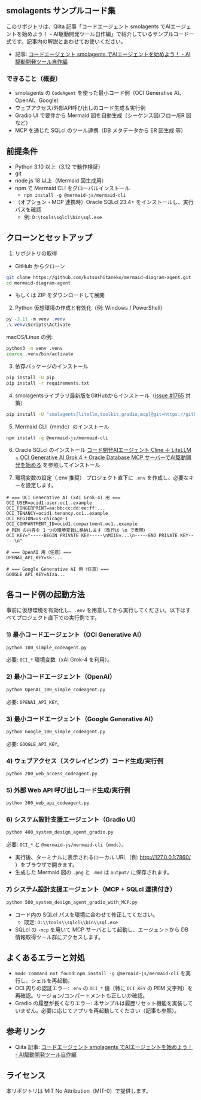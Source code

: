 ## smolagents サンプルコード集

このリポジトリは、Qiita 記事「コードエージェント smolagents でAIエージェントを始めよう！ - AI駆動開発ツール自作編」で紹介しているサンプルコード一式です。記事内の解説とあわせてお使いください。

- 記事: [コードエージェント smolagents でAIエージェントを始めよう！ - AI駆動開発ツール自作編](https://qiita.com/yuji-arakawa/items/edff6a87c37517d79ba4)

### できること（概要）
- smolagents の `CodeAgent` を使った最小コード例（OCI Generative AI、OpenAI、Google）
- ウェブアクセス/外部API呼び出しのコード生成＆実行例
- Gradio UI で要件から Mermaid 図を自動生成（シーケンス図/フロー/ER 図など）
- MCP を通じた SQLcl のツール連携（DB メタデータから ER 図生成 等）


## 前提条件
- Python 3.10 以上（3.12 で動作検証）
- git
- node.js 18 以上（Mermaid 図生成用）
- npm で Mermaid CLI をグローバルインストール
  - `npm install -g @mermaid-js/mermaid-cli`
- （オプション・MCP 連携時）Oracle SQLcl 23.4+ をインストールし、実行パスを確認
  - 例: `D:\tools\sqlcl\bin\sql.exe`


## クローンとセットアップ

1) リポジトリの取得
- GitHub からクローン
```bash
git clone https://github.com/kutsushitaneko/mermaid-diagram-agent.git
cd mermaid-diagram-agent
```
- もしくは ZIP をダウンロードして展開

2) Python 仮想環境の作成と有効化（例: Windows / PowerShell）
```powershell
py -3.11 -m venv .venv
.\.venv\Scripts\Activate
```
macOS/Linux の例:
```bash
python3 -m venv .venv
source .venv/bin/activate
```

3) 依存パッケージのインストール
```bash
pip install -U pip
pip install -r requirements.txt
```

4) smolagentsライブラリ最新版をGitHubからインストール（[issue #1765](https://github.com/huggingface/smolagents/issues/1765) 対策）
```bash
pip install -U "smolagents[litellm,toolkit,gradio,mcp]@git+https://github.com/huggingface/smolagents.git"

```

5) Mermaid CLI（mmdc）のインストール
```bash
npm install -g @mermaid-js/mermaid-cli
```

6) Oracle SQLcl のインストール
[コード開発AIエージェント Cline ＋ LiteLLM + OCI Generative AI Grok 4 + Oracle Database MCP サーバーでAI駆動開発を始める](https://qiita.com/yuji-arakawa/items/458eebda52b7fb4a4dc1#sqlcl-%E3%81%AE%E8%A8%AD%E5%AE%9A%E6%89%8B%E9%A0%86) を参照してインストール

7) 環境変数の設定（.env 推奨）
プロジェクト直下に `.env` を作成し、必要なキーを設定します。
```dotenv
# === OCI Generative AI (xAI Grok-4) 用 ===
OCI_USER=ocid1.user.oc1..example
OCI_FINGERPRINT=aa:bb:cc:dd:ee:ff:...
OCI_TENANCY=ocid1.tenancy.oc1..example
OCI_REGION=us-chicago-1
OCI_COMPARTMENT_ID=ocid1.compartment.oc1..example
# PEM の内容を 1 つの環境変数に格納します（改行は \n で表現）
OCI_KEY="-----BEGIN PRIVATE KEY-----\nMIIEv...\n-----END PRIVATE KEY-----\n"

# === OpenAI 用（任意）===
OPENAI_API_KEY=sk-...

# === Google Generative AI 用（任意）===
GOOGLE_API_KEY=AIza...
```


## 各コード例の起動方法

事前に仮想環境を有効化し、`.env` を用意してから実行してください。以下はすべてプロジェクト直下での実行例です。

### 1) 最小コードエージェント（OCI Generative AI）
```bash
python 100_simple_codeagent.py
```
必要: `OCI_*` 環境変数（xAI Grok-4 を利用）。

### 2) 最小コードエージェント（OpenAI）
```bash
python OpenAI_100_simple_codeagent.py
```
必要: `OPENAI_API_KEY`。

### 3) 最小コードエージェント（Google Generative AI）
```bash
python Google_100_simple_codeagent.py
```
必要: `GOOGLE_API_KEY`。

### 4) ウェブアクセス（スクレイピング）コード生成/実行例
```bash
python 200_web_access_codeagent.py
```

### 5) 外部 Web API 呼び出しコード生成/実行例
```bash
python 300_web_api_codeagent.py
```

### 6) システム設計支援エージェント（Gradio UI）
```bash
python 400_system_design_agent_gradio.py
```
必要: `OCI_*` と `@mermaid-js/mermaid-cli`（`mmdc`）。
- 実行後、ターミナルに表示されるローカル URL（例: http://127.0.0.1:7860/ ）をブラウザで開きます。
- 生成した Mermaid 図の `.png` と `.mmd` は `output/` に保存されます。

### 7) システム設計支援エージェント（MCP + SQLcl 連携付き）
```bash
python 500_system_design_agent_gradio_with_MCP.py
```
- コード内の SQLcl パスを環境に合わせて修正してください。
  - 既定: `D:\\tools\\sqlcl\\bin\\sql.exe`
- SQLcl の `-mcp` を用いて MCP サーバとして起動し、エージェントから DB 情報取得ツール群にアクセスします。


## よくあるエラーと対処
- `mmdc command not found`: `npm install -g @mermaid-js/mermaid-cli` を実行し、シェルを再起動。
- OCI 周りの認証エラー: `.env` の `OCI_*` 値（特に `OCI_KEY` の PEM 文字列）を再確認。リージョン/コンパートメントも正しいか確認。
- Gradio の履歴が長くなりエラー: 本サンプルは履歴リセット機能を実装していません。必要に応じてアプリを再起動してください（記事も参照）。


## 参考リンク
- Qiita 記事: [コードエージェント smolagents でAIエージェントを始めよう！ - AI駆動開発ツール自作編](https://qiita.com/yuji-arakawa/items/edff6a87c37517d79ba4)


## ライセンス
本リポジトリは MIT No Attribution（MIT-0）で提供します。



